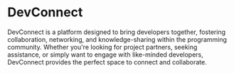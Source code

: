 # DevConnect
DevConnect is a platform designed to bring developers together, fostering collaboration, networking, and knowledge-sharing within the programming community. Whether you're looking for project partners, seeking assistance, or simply want to engage with like-minded developers, DevConnect provides the perfect space to connect and collaborate.
